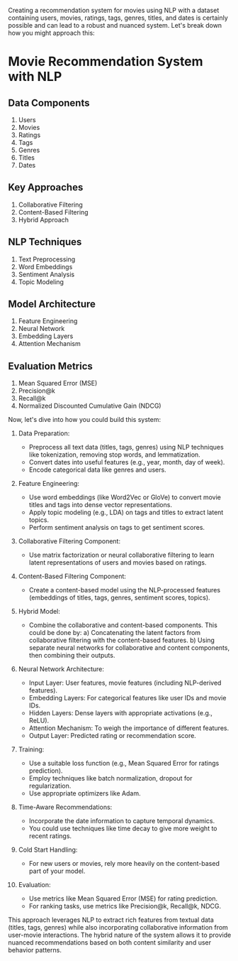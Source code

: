 Creating a recommendation system for movies using NLP with a dataset containing users, movies, ratings, tags, genres, titles, and dates is certainly possible and can lead to a robust and nuanced system. Let's break down how you might approach this:

# Movie Recommendation System with NLP

## Data Components
1. Users
2. Movies
3. Ratings
4. Tags
5. Genres
6. Titles
7. Dates

## Key Approaches
1. Collaborative Filtering
2. Content-Based Filtering
3. Hybrid Approach

## NLP Techniques
1. Text Preprocessing
2. Word Embeddings
3. Sentiment Analysis
4. Topic Modeling

## Model Architecture
1. Feature Engineering
2. Neural Network
3. Embedding Layers
4. Attention Mechanism

## Evaluation Metrics
1. Mean Squared Error (MSE)
2. Precision@k
3. Recall@k
4. Normalized Discounted Cumulative Gain (NDCG)


Now, let's dive into how you could build this system:

1. Data Preparation:
   - Preprocess all text data (titles, tags, genres) using NLP techniques like tokenization, removing stop words, and lemmatization.
   - Convert dates into useful features (e.g., year, month, day of week).
   - Encode categorical data like genres and users.

2. Feature Engineering:
   - Use word embeddings (like Word2Vec or GloVe) to convert movie titles and tags into dense vector representations.
   - Apply topic modeling (e.g., LDA) on tags and titles to extract latent topics.
   - Perform sentiment analysis on tags to get sentiment scores.

3. Collaborative Filtering Component:
   - Use matrix factorization or neural collaborative filtering to learn latent representations of users and movies based on ratings.

4. Content-Based Filtering Component:
   - Create a content-based model using the NLP-processed features (embeddings of titles, tags, genres, sentiment scores, topics).

5. Hybrid Model:
   - Combine the collaborative and content-based components. This could be done by:
     a) Concatenating the latent factors from collaborative filtering with the content-based features.
     b) Using separate neural networks for collaborative and content components, then combining their outputs.

6. Neural Network Architecture:
   - Input Layer: User features, movie features (including NLP-derived features).
   - Embedding Layers: For categorical features like user IDs and movie IDs.
   - Hidden Layers: Dense layers with appropriate activations (e.g., ReLU).
   - Attention Mechanism: To weigh the importance of different features.
   - Output Layer: Predicted rating or recommendation score.

7. Training:
   - Use a suitable loss function (e.g., Mean Squared Error for ratings prediction).
   - Employ techniques like batch normalization, dropout for regularization.
   - Use appropriate optimizers like Adam.

8. Time-Aware Recommendations:
   - Incorporate the date information to capture temporal dynamics.
   - You could use techniques like time decay to give more weight to recent ratings.

9. Cold Start Handling:
   - For new users or movies, rely more heavily on the content-based part of your model.

10. Evaluation:
    - Use metrics like Mean Squared Error (MSE) for rating prediction.
    - For ranking tasks, use metrics like Precision@k, Recall@k, NDCG.

This approach leverages NLP to extract rich features from textual data (titles, tags, genres) while also incorporating collaborative information from user-movie interactions. The hybrid nature of the system allows it to provide nuanced recommendations based on both content similarity and user behavior patterns.
